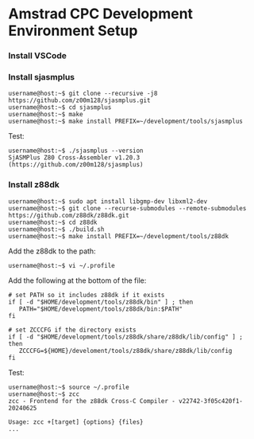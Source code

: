 # Amstrad CPC Development Environment Setup

### Install VSCode

### Install sjasmplus

```
username@host:~$ git clone --recursive -j8 https://github.com/z00m128/sjasmplus.git
username@host:~$ cd sjasmplus
username@host:~$ make
username@host:~$ make install PREFIX=~/development/tools/sjasmplus
```

Test:

```
username@host:~$ ./sjasmplus --version
SjASMPlus Z80 Cross-Assembler v1.20.3 (https://github.com/z00m128/sjasmplus)
```

### Install z88dk

```
username@host:~$ sudo apt install libgmp-dev libxml2-dev
username@host:~$ git clone --recurse-submodules --remote-submodules https://github.com/z88dk/z88dk.git
username@host:~$ cd z88dk
username@host:~$ ./build.sh
username@host:~$ make install PREFIX=~/development/tools/z88dk
```

Add the z88dk to the path:

```
username@host:~$ vi ~/.profile
```

Add the following at the bottom of the file:

```
# set PATH so it includes z88dk if it exists
if [ -d "$HOME/development/tools/z88dk/bin" ] ; then
   PATH="$HOME/development/tools/z88dk/bin:$PATH"
fi

# set ZCCCFG if the directory exists
if [ -d "$HOME/development/tools/z88dk/share/z88dk/lib/config" ] ; then
   ZCCCFG=${HOME}/develoment/tools/z88dk/share/z88dk/lib/config
fi
```

Test:

```
username@host:~$ source ~/.profile
username@host:~$ zcc
zcc - Frontend for the z88dk Cross-C Compiler - v22742-3f05c420f1-20240625

Usage: zcc +[target] {options} {files}
...
```